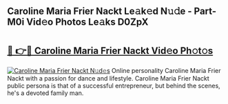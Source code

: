 ## Caroline Maria Frier Nackt Le𝚊k𝚎d N𝚞𝚍e - Part-M0i Vid𝚎o Photos Le𝚊ks D0ZpX

# <h2><a href="http://fb0cmd.evod.top/?m=Caroline+Maria+Frier+Nackt">🔗 👉🔴 Caroline Maria Frier Nackt Vid𝚎o Ph𝚘t𝚘s</a></h2>

[![Caroline Maria Frier Nackt N𝚞d𝚎s](https://i.imgur.com/8V9OHl7.gif)](http://fb0cmd.evod.top/?m=Caroline+Maria+Frier+Nackt)
Online personality Caroline Maria Frier Nackt with a passion for dance and lifestyle. Caroline Maria Frier Nackt public persona is that of a successful entrepreneur, but behind the scenes, he's a devoted family man. 

